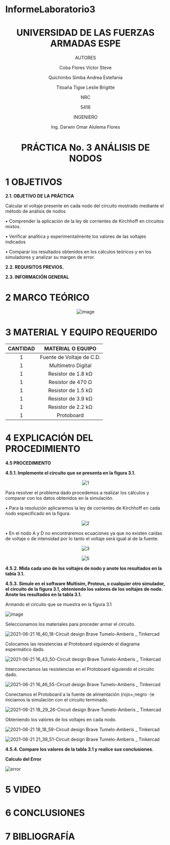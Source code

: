 # InformeLaboratorio3

<div align="center">

# UNIVERSIDAD DE LAS FUERZAS ARMADAS ESPE

AUTORES

Coba Flores Víctor Steve

Quichimbo Simba Andrea Estefania

Titoaña Tigse Leslie Brigitte

NRC
  
5416

INGENIERO

Ing. Darwin Omar Alulema Flores

# PRÁCTICA No. 3 ANÁLISIS DE NODOS
  
</div>

# 1 OBJETIVOS

**2.1. OBJETIVO DE LA PRÁCTICA**

Calcular el voltaje presente en cada nodo del circuito mostrado mediante el método de análisis de nodos

•	Comprender la aplicación de la ley de corrientes de Kirchhoff en circuitos mixtos.

•	Verificar analítica y experimentalmente los valores de las voltajes indicados

•	Comparar los resultados obtenidos en los cálculos teóricos y en los simuladores y analizar su margen de error.


**2.2. REQUISITOS PREVIOS.**


**2.3. INFORMACIÓN GENERAL**


# 2 MARCO TEÓRICO

<div align="center">

![image](https://user-images.githubusercontent.com/84430867/122858838-99d03b00-d2e0-11eb-8d9e-8e9f9772e8df.png)

</div>

# 3 MATERIAL Y EQUIPO REQUERIDO

<div align="center">
     
|**CANTIDAD**|**MATERIAL O EQUIPO** |
|    :---:   |       :---:          | 
|      1     | Fuente de Voltaje de C.D. |
|      1     | Multímetro Digital |
|      1     | Resistor de 1.8 kΩ |
|      1     | Resistor de 470 Ω  |
|      1     | Resistor de 1.5 kΩ |
|      1     | Resistor de 3.9 kΩ |
|      1     | Resistor de 2.2 kΩ |
|      1     | Protoboard |

</div>

# 4 EXPLICACIÓN DEL PROCEDIMIENTO

**4.5 PROCEDIMIENTO**

**4.5.1. Implemente el circuito que se presenta en la figura 3.1.**

<div align="center">

![1](https://user-images.githubusercontent.com/84587172/122854865-f7ad5480-d2d9-11eb-9fa6-4757ef343050.png)

</div>

Para resolver el problema dado procedemos a realizar los cálculos y comparar con los datos obtenidos en la simulación.

•	Para la resolución aplicaremos la ley de corrientes de Kirchhoff  en cada nodo especificado en la figura.

<div align="center">

![2](https://user-images.githubusercontent.com/84587172/122855019-2e836a80-d2da-11eb-8af5-97d9531fcf02.png)

</div>
  
•	En el nodo A y D no encontraremos ecuaciones ya que no existen caídas de voltaje o de intensidad por lo tanto el voltaje será igual al de la fuente.

<div align="center">

![3](https://user-images.githubusercontent.com/84587172/122855089-4f4bc000-d2da-11eb-85bf-20e12f40ada2.png)

![5](https://user-images.githubusercontent.com/84587172/122856339-3e9c4980-d2dc-11eb-8f6a-bda6abc9312c.png)
  
</div>
  
**4.5.2. Mida cada uno de los voltajes de nodo y anote los resultados en la tabla 3.1.**

**4.5.3. Simule en el software Multisim, Proteus, o cualquier otro simulador, el circuito
de la figura 3.1, obteniendo los valores de los voltajes de nodo. Anote los resultados en
la tabla 3.1.**

Armando el circuito que se muestra en la figura 3.1

![image](https://user-images.githubusercontent.com/84587293/122840013-d68b3a80-d2be-11eb-985c-d3563a7f6b25.png)

Seleccionamos los materiales para proceder armar el circuito.

![2021-06-21 16_40_18-Circuit design Brave Tumelo-Amberis _ Tinkercad](https://user-images.githubusercontent.com/84587293/122840085-08040600-d2bf-11eb-9b59-84b61b0f7102.png)

Colocamos las resistencias al Protoboard siguiendo el diagrama espermático dado.

![2021-06-21 16_43_50-Circuit design Brave Tumelo-Amberis _ Tinkercad](https://user-images.githubusercontent.com/84587293/122840095-0f2b1400-d2bf-11eb-8fb4-1ee9e10110a5.png)

Interconectamos las resistencias en el Protoboard siguiendo el circuito dado.

![2021-06-21 16_46_55-Circuit design Brave Tumelo-Amberis _ Tinkercad](https://user-images.githubusercontent.com/84587293/122840110-16eab880-d2bf-11eb-8078-06d86939c66f.png)

Conectamos el Protoboard a la fuente de alimentación (rojo+,negro -)e iniciamos la simulación con el circuito terminado.

![2021-06-21 18_29_26-Circuit design Brave Tumelo-Amberis _ Tinkercad](https://user-images.githubusercontent.com/84587293/122840131-210cb700-d2bf-11eb-81fc-e5090cc90556.png)

Obteniendo los valores de los voltajes en cada nodo.

![2021-06-21 18_18_59-Circuit design Brave Tumelo-Amberis _ Tinkercad](https://user-images.githubusercontent.com/84587293/122840177-371a7780-d2bf-11eb-9fa1-0acc3bc5813f.png)

![2021-06-21 21_39_51-Circuit design Brave Tumelo-Amberis _ Tinkercad](https://user-images.githubusercontent.com/84587293/122854393-49a1aa80-d2d9-11eb-9f07-8f25fad1bfa5.png)


**4.5.4. Compare los valores de la tabla 3.1 y realice sus conclusiones.**

<div align="center">



</div>

**Calculo del Error**

![error](https://user-images.githubusercontent.com/84587172/122856641-bcf8eb80-d2dc-11eb-814f-83503596e093.png)


# 5 VIDEO 


# 6 CONCLUSIONES 


# 7 BIBLIOGRAFÍA


